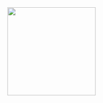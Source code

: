 <a href="https://open.spotify.com/album/3YiqDcJoSTFWuHB87yVD8V">
  <img src="https://raw.githubusercontent.com/EmiHolleran/EmiHolleran.github.io/main/listening/pictures/mico-internet-hometown.jpeg" width="200" height="200">
</a>
